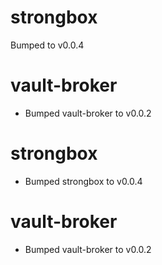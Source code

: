 
# strongbox
Bumped  to v0.0.4

# vault-broker

- Bumped vault-broker to v0.0.2

# strongbox

- Bumped strongbox to v0.0.4

# vault-broker

- Bumped vault-broker to v0.0.2

